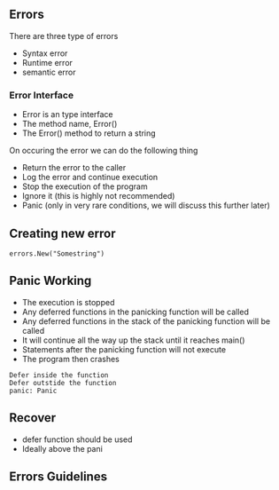 ## Errors

There are three type of errors

- Syntax error
- Runtime error
- semantic error

### Error Interface
- Error is an  type interface
- The method name, Error()
- The Error() method to return a string

On occuring the error we can do the following thing

- Return the error to the caller
- Log the error and continue execution
- Stop the execution of the program
- Ignore it (this is highly not recommended)
- Panic (only in very rare conditions, we will discuss this further later)

## Creating new error

```
errors.New("Somestring")
```

## Panic Working  

- The execution is stopped
- Any deferred functions in the panicking function will be called
- Any deferred functions in the stack of the panicking function will be called
- It will continue all the way up the stack until it reaches main()
- Statements after the panicking function will not execute
- The program then crashes

```
Defer inside the function
Defer outstide the function
panic: Panic
```

## Recover
- defer function should be used
- Ideally above the pani
## Errors Guidelines
 
